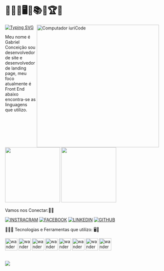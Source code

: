 # 👨🏻‍💻🖥️📱📚🥇🏆🚀

<img src="https://madefy.com.br/wp-content/themes/madefy/img/servicos/17.png" min-width="400px" max-width="400px" 
    width="400px" align="right" alt="Computador iuriCode">
   
  [![Typing SVG](https://readme-typing-svg.herokuapp.com?color=22E94EFB&lines=Welcome+on+my+Github)](https://git.io/typing-svg)

 Meu nome é Gabriel Conceição sou desenvolvedor de site e desenvolvedor de landing page, meu foco atualmente é Front End abaixo encontra-se as linguagens que utilizo.


<div>
 <img height="180em" src="https://github-readme-stats.vercel.app/api?username=gabrielcandrade&show_icons=true&theme=dark"/>
 <img height="180em" src="https://github-readme-stats.vercel.app/api/top-langs/?username=gabrielcandrade01&layout=compact&theme=dark"/>
</div>


 Vamos nos Conectar:🤝🏼
 
  
 [![INSTRACRAM](https://img.shields.io/badge/Instagram-E4405F?style=for-the-badge&logo=instagram&logoColor=white)](https://instagram.com/gabrielconceicao01?igshid=YWJhMjlhZTc=)
 [![FACEBOOK](https://img.shields.io/badge/Facebook-1877F2?style=for-the-badge&logo=facebook&logoColor=white)](https://www.facebook.com/profile.php?id=100053744995135&mibextid=LQQJ4d)
 [![LINKEDIN](https://img.shields.io/badge/LinkedIn-0077B5?style=for-the-badge&logo=linkedin&logoColor=white)](https://www.linkedin.com/in/gabriel-concei%C3%A7%C3%A3o-de-andrade-4258b0227)
 [![GITHUB](https://img.shields.io/badge/GitHub-100000?style=for-the-badge&logo=github&logoColor=white)](https://github.com/gabrielcandrade01/)
 

  
  👨🏻‍💻 Tecnologias e Ferramentas que utilizo: 🖥️📱
 
 
 
 <div>
 <img aling="centeer"alt="wanderson-html"heignt="30" width="40" src="https://cdn.jsdelivr.net/gh/devicons/devicon/icons/vscode/vscode-original.svg"/>
<img aling="centeer"alt="wanderson-html"heignt="30" width="40" src="https://cdn.jsdelivr.net/gh/devicons/devicon/icons/html5/html5-original.svg"/>
<img aling="centeer"alt="wanderson-html"heignt="30" width="40" src="https://cdn.jsdelivr.net/gh/devicons/devicon/icons/css3/css3-original.svg"/>
<img aling="centeer"alt="wanderson-html"heignt="30" width="40" src="https://cdn.jsdelivr.net/gh/devicons/devicon/icons/javascript/javascript-original.svg"/>
<img aling="centeer"alt="wanderson-html"heignt="30" width="40" src="https://cdn.jsdelivr.net/gh/devicons/devicon/icons/typescript/typescript-plain.svg"/>
<img aling="centeer"alt="wanderson-html"heignt="30" width="40" src="https://cdn.jsdelivr.net/gh/devicons/devicon/icons/jquery/jquery-plain-wordmark.svg"/>
    <img aling="centeer"alt="wanderson-html"heignt="30" width="40" src="https://cdn.jsdelivr.net/gh/devicons/devicon/icons/figma/figma-original.svg"/>
    <img aling="centeer"alt="wanderson-html"heignt="30" width="40" src="https://cdn.jsdelivr.net/gh/devicons/devicon/icons/git/git-original-wordmark.svg"/>

    
   </div>
   
   <br>
   
  <p align="left">
  <img src="https://github-profile-trophy.vercel.app/?username=gabrielcandrade&theme=drark&row=2&no-bg=true&column=3&margin-w=15&margin-h=15" />
</p>

